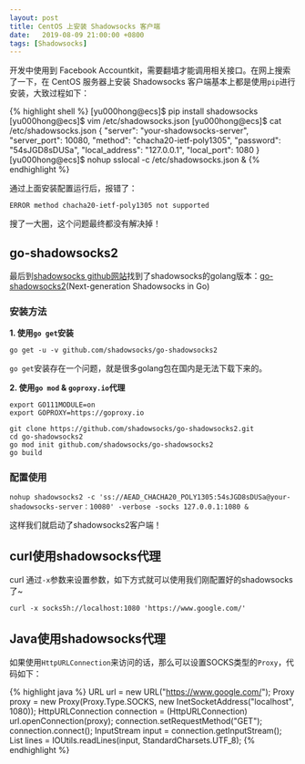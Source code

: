 ```yaml
---
layout: post
title: CentOS 上安装 Shadowsocks 客户端
date:   2019-08-09 21:00:00 +0800
tags: [Shadowsocks]
---
```


开发中使用到 Facebook Accountkit，需要翻墙才能调用相关接口。在网上搜索了一下，在 CentOS 服务器上安装 Shadowsocks 客户端基本上都是使用`pip`进行安装，大致过程如下：

{% highlight shell %}
[yu000hong@ecs]$ pip install shadowsocks
[yu000hong@ecs]$ vim /etc/shadowsocks.json
[yu000hong@ecs]$ cat /etc/shadowsocks.json
{
  "server": "your-shadowsocks-server",
  "server_port": 10080,
  "method": "chacha20-ietf-poly1305",
  "password": "54sJGD8sDUSa",
  "local_address": "127.0.0.1",
  "local_port": 1080
}
[yu000hong@ecs]$ nohup sslocal -c /etc/shadowsocks.json &
{% endhighlight %}

通过上面安装配置运行后，报错了：

```
ERROR method chacha20-ietf-poly1305 not supported
```

搜了一大圈，这个问题最终都没有解决掉！

## go-shadowsocks2

最后到[shadowsocks github网站](https://github.com/shadowsocks)找到了shadowsocks的golang版本：[go-shadowsocks2](https://github.com/shadowsocks/go-shadowsocks2)(Next-generation Shadowsocks in Go)

### 安装方法

**1. 使用`go get`安装**

```go get -u -v github.com/shadowsocks/go-shadowsocks2```

`go get`安装存在一个问题，就是很多golang包在国内是无法下载下来的。

**2. 使用`go mod` & `goproxy.io`代理**

```
export GO111MODULE=on
export GOPROXY=https://goproxy.io

git clone https://github.com/shadowsocks/go-shadowsocks2.git
cd go-shadowsocks2
go mod init github.com/shadowsocks/go-shadowsocks2
go build
```

### 配置使用

```
nohup shadowsocks2 -c 'ss://AEAD_CHACHA20_POLY1305:54sJGD8sDUSa@your-shadowsocks-server：10080' -verbose -socks 127.0.0.1:1080 &
```

这样我们就启动了shadowsocks2客户端！


## curl使用shadowsocks代理

curl 通过`-x`参数来设置参数，如下方式就可以使用我们刚配置好的shadowsocks了~

```
curl -x socks5h://localhost:1080 'https://www.google.com/'
```

## Java使用shadowsocks代理

如果使用`HttpURLConnection`来访问的话，那么可以设置SOCKS类型的`Proxy`，代码如下：

{% highlight java %}
URL url = new URL("https://www.google.com/");
Proxy proxy = new Proxy(Proxy.Type.SOCKS, new InetSocketAddress("localhost", 1080));
HttpURLConnection connection = (HttpURLConnection) url.openConnection(proxy);
connection.setRequestMethod("GET");
connection.connect();
InputStream input = connection.getInputStream();
List<String> lines = IOUtils.readLines(input, StandardCharsets.UTF_8);
{% endhighlight %}


